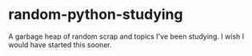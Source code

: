 # random-python-studying
A garbage heap of random scrap and topics I've been studying. I wish I would have started this sooner.
